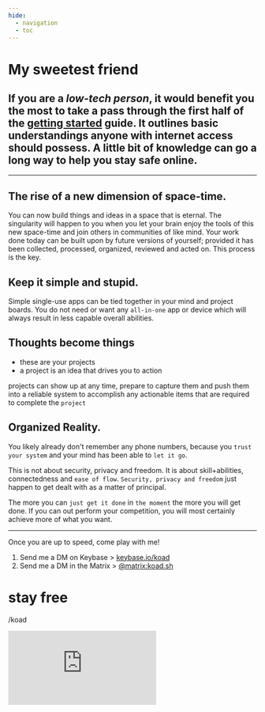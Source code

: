 ```yaml
---
hide:
  - navigation
  - toc
---
```


# My sweetest friend
<!-- # Why are you _now_ __here__? -->

## If you are a _low-tech person_, it would benefit you the most to take a pass through the first half of the [getting started](https://docs.koad.sh/getting-started/) guide.  It outlines basic understandings anyone with internet access should possess.  A little bit of knowledge can go a long way to help you stay safe online.

---

## The rise of a new dimension of space-time.  

You can now build things and ideas in a space that is eternal.  The singularity will happen to you when you let your brain enjoy the tools of this new space-time and join others in communities of like mind.  Your work done today can be built upon by future versions of yourself; provided it has been collected, processed, organized, reviewed and acted on.  This process is the key.

## Keep it simple and stupid.

Simple single-use apps can be tied together in your mind and project boards.  You do not need or want any `all-in-one` app or device which will always result in less capable overall abilities. 

## Thoughts become things  

- these are your projects
- a project is an idea that drives you to action

projects can show up at any time, prepare to capture them and push them into a reliable system to accomplish any actionable items that are required to complete the `project`

<!-- "in the beginning, __God said__" -->


## Organized Reality.

You likely already don't remember any phone numbers, because you `trust your system` and your mind has been able to `let it go`.

This is not about security, privacy and freedom.  It is about skill+abilities, connectedness and `ease of flow`. `Security, privacy and freedom` just happen to get dealt with as a matter of principal.

The more you can `just get it done` in `the moment` the more you will get done.  If you can out perform your competition, you will most certainly achieve more of what you want.

---

Once you are up to speed, come play with me!    
1. Send me a DM on Keybase > [keybase.io/koad](https://keybase.io/koad/chat)  
2. Send me a DM in the Matrix > [@matrix:koad.sh](https://matrix.to/#/@matrix:koad.sh)   

# stay free
/koad

[![Matrix](https://img.shields.io/matrix/documentation:koad.sh?label=documentation:koad.sh&logo=matrix&server_fqdn=matrix.koad.sh)](https://matrix.to/#/#documentation:koad.sh?via=koad.sh)
